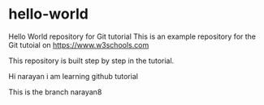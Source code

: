 # hello-world
Hello World repository for Git tutorial
This is an example repository for the Git tutoial on https://www.w3schools.com

This repository is built step by step in the tutorial. 

Hi narayan i am learning github tutorial 

This is the branch narayan8
